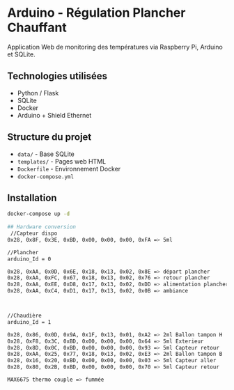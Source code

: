 # Arduino - Régulation Plancher Chauffant

Application Web de monitoring des températures via Raspberry Pi, Arduino et SQLite.

## Technologies utilisées
- Python / Flask
- SQLite
- Docker
- Arduino + Shield Ethernet

## Structure du projet
- `data/` - Base SQLite
- `templates/` - Pages web HTML
- `Dockerfile` - Environnement Docker
- `docker-compose.yml`

## Installation
```bash
docker-compose up -d
 
## Hardware conversion
 //Capteur dispo
0x28, 0x8F, 0x3E, 0xBD, 0x00, 0x00, 0x00, 0xFA => 5ml 

//Plancher
arduino_Id = 0

0x28, 0xAA, 0x0D, 0x6E, 0x18, 0x13, 0x02, 0x8E => départ plancher
0x28, 0xAA, 0xFC, 0x67, 0x18, 0x13, 0x02, 0x76 => retour plancher
0x28, 0xAA, 0xEE, 0xD8, 0x17, 0x13, 0x02, 0xDD => alimentation plancher
0x28, 0xAA, 0xC4, 0xD1, 0x17, 0x13, 0x02, 0x0B => ambiance



//Chaudière
arduino_Id = 1

0x28, 0x86, 0x0D, 0x9A, 0x1F, 0x13, 0x01, 0xA2 => 2ml Ballon tampon H
0x28, 0xF8, 0x3C, 0xBD, 0x00, 0x00, 0x00, 0x64 => 5ml Exterieur
0x28, 0x8D, 0x0C, 0xBD, 0x00, 0x00, 0x00, 0x93 => 5ml Capteur retour
0x28, 0xAA, 0x25, 0x77, 0x18, 0x13, 0x02, 0xE3 => 2ml Ballon tampon B
0x28, 0x16, 0x20, 0xBD, 0x00, 0x00, 0x00, 0x03 => 5ml Capteur aller
0x28, 0x80, 0x2B, 0xBD, 0x00, 0x00, 0x00, 0x70 => 5ml Capteur retour

MAX6675 thermo couple => fummée


